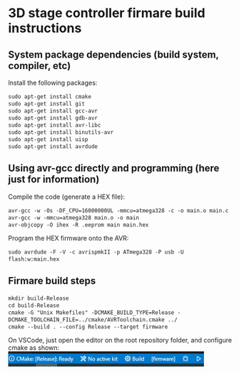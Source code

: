 # 3D stage controller firmare build instructions

## System package dependencies (build system, compiler, etc)
Install the following packages:
```
sudo apt-get install cmake
sudo apt-get install git
sudo apt-get install gcc-avr
sudo apt-get install gdb-avr
sudo apt-get install avr-libc
sudo apt-get install binutils-avr
sudo apt-get install uisp
sudo apt-get install avrdude
```

## Using avr-gcc directly and programming (here just for information)
Compile the code (generate a HEX file):
```
avr-gcc -w -Os -DF_CPU=16000000UL -mmcu=atmega328 -c -o main.o main.c
avr-gcc -w -mmcu=atmega328 main.o -o main
avr-objcopy -O ihex -R .eeprom main main.hex
```
Program the HEX firmware onto the AVR:
```
sudo avrdude -F -V -c avrispmkII -p ATmega328 -P usb -U flash:w:main.hex
```

## Firmare build steps
```
mkdir build-Release
cd build-Release
cmake -G "Unix Makefiles" -DCMAKE_BUILD_TYPE=Release -DCMAKE_TOOLCHAIN_FILE=../cmake/AVRToolchain.cmake ../
cmake --build . --config Release --target firmware
```

On VSCode, just open the editor on the root repository folder, and configure cmake as shown:
![](./doc/img/vscode_config.PNG)
